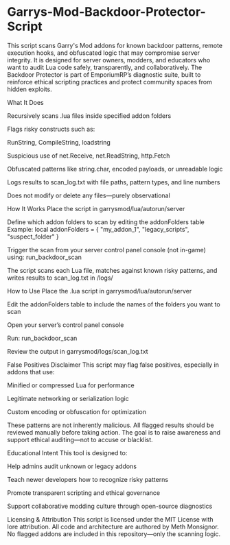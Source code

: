 # Garrys-Mod-Backdoor-Protector-Script
This script scans Garry's Mod addons for known backdoor patterns, remote execution hooks, and obfuscated logic that may compromise server integrity. It is designed for server owners, modders, and educators who want to audit Lua code safely, transparently, and collaboratively.
The Backdoor Protector is part of EmporiumRP’s diagnostic suite, built to reinforce ethical scripting practices and protect community spaces from hidden exploits.

What It Does

Recursively scans .lua files inside specified addon folders

Flags risky constructs such as:

RunString, CompileString, loadstring

Suspicious use of net.Receive, net.ReadString, http.Fetch

Obfuscated patterns like string.char, encoded payloads, or unreadable logic

Logs results to scan_log.txt with file paths, pattern types, and line numbers

Does not modify or delete any files—purely observational

How It Works
Place the script in garrysmod/lua/autorun/server

Define which addon folders to scan by editing the addonFolders table Example: local addonFolders = { "my_addon_1", "legacy_scripts", "suspect_folder" }

Trigger the scan from your server control panel console (not in-game) using: run_backdoor_scan

The script scans each Lua file, matches against known risky patterns, and writes results to scan_log.txt in /logs/

How to Use
Place the .lua script in garrysmod/lua/autorun/server

Edit the addonFolders table to include the names of the folders you want to scan

Open your server’s control panel console

Run: run_backdoor_scan

Review the output in garrysmod/logs/scan_log.txt

False Positives Disclaimer
This script may flag false positives, especially in addons that use:

Minified or compressed Lua for performance

Legitimate networking or serialization logic

Custom encoding or obfuscation for optimization

These patterns are not inherently malicious. All flagged results should be reviewed manually before taking action. The goal is to raise awareness and support ethical auditing—not to accuse or blacklist.

Educational Intent
This tool is designed to:

Help admins audit unknown or legacy addons

Teach newer developers how to recognize risky patterns

Promote transparent scripting and ethical governance

Support collaborative modding culture through open-source diagnostics

Licensing & Attribution
This script is licensed under the MIT License with lore attribution. All code and architecture are authored by Meth Monsignor. No flagged addons are included in this repository—only the scanning logic.
